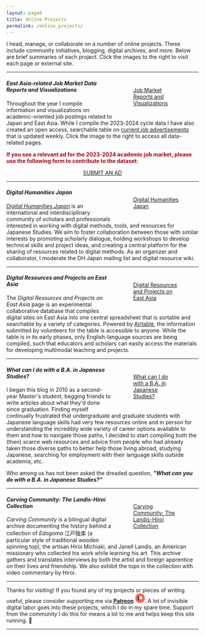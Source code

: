 ```yaml
---
layout: page0
title: Online Projects
permalink: /online_projects/
---
```


<p></p>I head, manage, or collaborate on a number of online projects. These include community initiatives, blogging, digital archives, and more. Below are brief summaries of each project. Click the images to the right to visit each page or external site.
<p></p>
<hr>
<p></p>
<div style="float:right;max-width:40%;padding: 10px 10px 10px 15px;">
<section class="thumbnail-grid flex">
			<a href="/projects/jobdata/" class="flex-item">
				<figure class="i7">
					<figcaption>Job Market Reports and Visualizations</figcaption>
				</figure>
			</a>
</section>
</div>
<p></p>
<h4><em>East Asia-related Job Market Data Reports and Visualizations</em></h4>
<p></p>
Throughout the year I compile information and visualizations on academic-oriented job postings related to Japan and East Asia. While I compile the 2023-2024 cycle data I have also created an open access, searchable table on <a href="/projects/jobtable2024/">current job advertisements</a> that is updated weekly. Click the image to the right to access all data-related pages.
<p></p>
<b><font color="#a6001b">If you see a relevant ad for the 2023-2024 academic job market, please use the following form to contribute to the dataset:</font></b>
<p></p>
<center><a href="https://forms.gle/iiS6z3BWmMaXuRyv9" class="btn btn-primary btn-lg outline" role="button" target="blank">SUBMIT AN AD</a></center>
<p></p>
<hr>
<p></p>
<div style="float:right;max-width:40%;padding: 10px 10px 10px 15px;">
<section class="thumbnail-grid flex">
			<a href="http://dhjapan.org/" class="flex-item">
				<figure class="i8">
					<figcaption>Digital Humanities Japan</figcaption>
				</figure>
			</a>
</section>
</div>
<h4><em>Digital Humanities Japan</em></h4>
<p></p>
<em><a href="http://dhjapan.org/">Digital Humanities Japan</a></em> is an international and interdisciplinary community of scholars and professionals interested in working with digital methods, tools, and resources for Japanese Studies. We aim to foster collaboration between those with similar interests by promoting scholarly dialogue, holding workshops to develop technical skills and project ideas, and creating a central platform for the sharing of resources related to digital methods. As an organizer and collaborator, I moderate the DH Japan mailing list and digital resource wiki.
<p></p>
<hr>
<p></p>
<div style="float:right;max-width:40%;padding: 10px 10px 10px 15px;">
<section class="thumbnail-grid flex">
			<a href="/DH/resources/" class="flex-item">
				<figure class="i9">
					<figcaption>Digital Resources and Projects on East Asia</figcaption>
				</figure>
			</a>
</section>
</div>
<h4><em>Digital Resources and Projects on East Asia</em></h4>
<p></p>
The <em>Digital Resources and Projects on East Asia</em> page is an experimental collaborative database that compiles digital sites on East Asia into one central spreadsheet that is sortable and searchable by a variety of categories. Powered by <a href="https://airtable.com/">Airtable</a>, the information submitted by volunteers for the table is accessible to anyone. While the table is in its early phases, only English-language sources are being compiled, such that educators and scholars can easily access the materials for developing multimodal teaching and projects.
<hr>
<p></p>
<div style="float:right;max-width:40%;padding: 10px 10px 10px 15px;">
<section class="thumbnail-grid flex">
				<a href="http://shinpaideshou.com" class="flex-item">
					<figure class="i10">
					<figcaption>What can I do with a B.A. in Japanese Studies?</figcaption>
						</figure>
				</a>
</section>
</div>
<h4><em>What can I do with a B.A. in Japanese Studies?</em></h4>
<p></p>
I began this blog in 2010 as a second-year Master's student, begging friends to write articles about what they'd done since graduation. Finding myself continually frustrated that undergraduate and graduate students with Japanese language skills had very few resources online and in person for understanding the incredibly wide variety of career options available to them and how to navigate those paths, I decided to start compiling both the (then) scarce web resources and advice from people who had already taken those diverse paths to better help those living abroad, studying Japanese, searching for employment with their language skills outside academia, etc.
<p class="indent">Who among us has not been asked the dreaded question, <em><b>"What can you do with a B.A. in Japanese Studies?"</b></em></p>
<p></p>
<hr>
<p></p>
<div style="float:right;max-width:40%;padding: 10px 10px 10px 15px;">
<section class="thumbnail-grid flex">
			<a href="http://carvingcommunity-dentouart.com" class="flex-item">
					<figure class="i11">
						<figcaption>Carving Community: The Landis-Hiroi Collection</figcaption>
					</figure>
				</a>
</section>
</div>
<h4><em>Carving Community: The Landis-Hiroi Collection</em></h4>
<p></p>
<em>Carving Community</em> is a bilingual digital archive documenting the history behind a collection of <em>Edogoma</em> 江戸独楽 (a particular style of traditional wooden spinning top), the artisan Hiroi Michiaki, and Janell Landis, an American missionary who collected his work while learning his art. This archive gathers and translates interviews by both the artist and foreign apprentice on their lives and friendship. We also exhibit the tops in the collection with video commentary by Hiroi.
<p></p>
<hr>
<p></p>
Thanks for visiting! If you found any of my projects or pieces of writing useful, please consider supporting me via <b><a href="https://www.patreon.com/prcurtis">Patreon</a></b> <a href="https://www.patreon.com/prcurtis"><img src="/images/patreon_circle1.png" alt="Patreon" width="25px"></a>. A lot of invisible digital labor goes into these projects, which I do in my spare time. Support from the community I do this for means a lot to me and helps keep this site running. 🙂
<hr>
